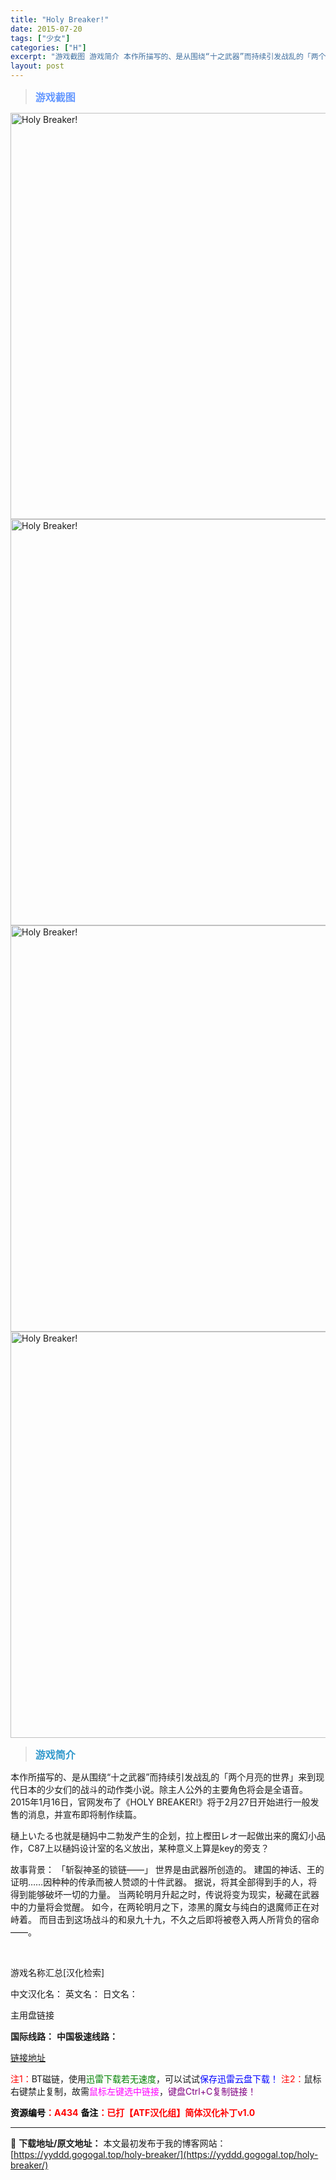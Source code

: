 ```yaml
---
title: "Holy Breaker!"
date: 2015-07-20
tags: ["少女"]
categories: ["H"]
excerpt: "游戏截图 游戏简介 本作所描写的、是从围绕“十之武器”而持续引发战乱的「两个月亮的世界」来到现代日本的少女们的战斗的动作类小说。除主人公外的主要角色将会是全语音。 2015年1月16日，官网发布了《HOLY BREAKER!》将于2月27日开始进行一般发售的消息，并宣布即将制作续篇。 樋上いたる也就&hellip;"
layout: post
---
```


<div>
<blockquote><b><span style="font-size: 12pt; color: #6699ff;">游戏截图</span></b></blockquote>
<div><img title="点击放大" src="https://yyddd.gogogal.top/wp-content/uploads/2025/04/20250429_6811016304bb2.webp" alt="Holy Breaker!" width="650" /></div>
<div><img title="点击放大" src="https://yyddd.gogogal.top/wp-content/uploads/2025/04/20250429_681101658fee3.webp" alt="Holy Breaker!" width="650" /></div>
<div><img title="点击放大" src="https://yyddd.gogogal.top/wp-content/uploads/2025/04/20250429_681101677cb84.webp" alt="Holy Breaker!" width="650" /></div>
<div><img title="点击放大" src="https://yyddd.gogogal.top/wp-content/uploads/2025/04/20250429_6811016984ec9.webp" alt="Holy Breaker!" width="650" /></div>
<blockquote><b><span style="font-size: 12pt; color: #3399cc;">游戏简介</span></b></blockquote>
<div>本作所描写的、是从围绕“十之武器”而持续引发战乱的「两个月亮的世界」来到现代日本的少女们的战斗的动作类小说。除主人公外的主要角色将会是全语音。
2015年1月16日，官网发布了《HOLY BREAKER!》将于2月27日开始进行一般发售的消息，并宣布即将制作续篇。

樋上いたる也就是樋妈中二勃发产生的企划，拉上樫田レオ一起做出来的魔幻小品作，C87上以樋妈设计室的名义放出，某种意义上算是key的旁支？

故事背景：
「斩裂神圣的锁链——」
世界是由武器所创造的。
建国的神话、王的证明……因种种的传承而被人赞颂的十件武器。
据说，将其全部得到手的人，将得到能够破坏一切的力量。
当两轮明月升起之时，传说将变为现实，秘藏在武器中的力量将会觉醒。
如今，在两轮明月之下，漆黑的魔女与纯白的退魔师正在对峙着。
而目击到这场战斗的和泉九十九，不久之后即将被卷入两人所背负的宿命——。</div>
&nbsp;

游戏名称汇总[汉化检索]

中文汉化名：
英文名：
日文名：
</div>
<div class="panel panel-primary">
<div class="panel-heading">主用盘链接</div>
<div class="panel-body">

<b>国际线路：</b>
<b>中国极速线路：</b>

<!--wechatfans start-->

<a href="https://pan.xunlei.com/s/VORVQ9dcIWpn62Rf3d2JX2s0A1?pwd=3j39#">链接地址</a>

<!--wechatfans end-->
<span style="color: #ff0000;">注1：</span>BT磁链，使用<span style="color: #008000;">迅雷下载若无速度</span>，可以试试<span style="color: #0000ff;">保存迅雷云盘下载！</span>
<span style="color: #ff0000;">注2：</span>鼠标右键禁止复制，故需<span style="color: #ff00ff;">鼠标左键选中链接</span>，<span style="color: #800080;">键盘Ctrl+C复制链接！</span>

</div>
<div class="panel-footer"><span style="color: #ff0000;"><b><span style="color: #000000;">资源编号</span>：A434</b></span>
<span style="color: #ff0000;"><b><span style="color: #000000;">备注</span>：已打【ATF汉化组】简体汉化补丁v1.0</b></span></div>
</div>

---
📖 **下载地址/原文地址：** 本文最初发布于我的博客网站：[https://yyddd.gogogal.top/holy-breaker/](https://yyddd.gogogal.top/holy-breaker/)
